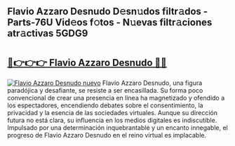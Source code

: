 ## Flavio Azzaro Desnudo D𝚎sn𝚞dos filtr𝚊dos - Parts-76U Vid𝚎os f𝚘tos - N𝚞evas filtr𝚊ciones atr𝚊ctivas 5GDG9

# <h2><a href="http://mb3s9d.tromn.icu/?c=Flavio+Azzaro+Desnudo">🔗👉👉👉 Flavio Azzaro Desnudo 🔗🔗</a></h2>

[![Flavio Azzaro Desnudo nuevo](https://i.imgur.com/pEAQMta.gif)](http://mb3s9d.tromn.icu/?c=Flavio+Azzaro+Desnudo)
Flavio Azzaro Desnudo, una figura paradójica y desafiante, se resiste a ser encasillada. Su forma poco convencional de crear una presencia en línea ha magnetizado y ofendido a los espectadores, encendiendo debates sobre el consentimiento, la privacidad y la esencia de las sociedades virtuales. Aunque su dirección futura no está clara, su influencia en los medios digitales es indiscutible. Impulsado por una determinación inquebrantable y un encanto innegable, el progreso de Flavio Azzaro Desnudo en el reino virtual es implacable.
